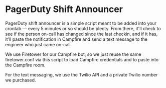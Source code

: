 # PagerDuty Shift Announcer

PagerDuty shift announcer is a simple script meant to be added into your crontab — every 5 minutes or so should be plenty. From there, it'll check to see if the person on-call has changed since the last checkin, and if it has, it'll paste the notification in Campfire and send a text message to the engineer who just came on-call.

We use Firetower for our Campfire bot, so we just reuse the same firetower.conf via this script to load Campfire credentials and to paste into the Campfire room.

For the text messaging, we use the Twilio API and a private Twilio number we purchased.